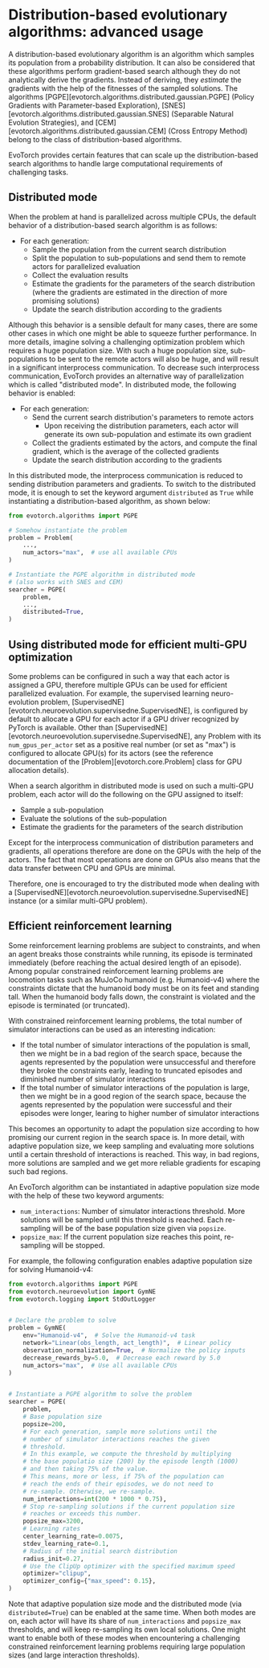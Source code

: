 # Distribution-based evolutionary algorithms: advanced usage

A distribution-based evolutionary algorithm is an algorithm which samples its population from a probability distribution.
It can also be considered that these algorithms perform gradient-based search although they do not analytically derive the gradients.
Instead of deriving, they _estimate_ the gradients with the help of the fitnesses of the sampled solutions.
The algorithms [PGPE][evotorch.algorithms.distributed.gaussian.PGPE] (Policy Gradients with Parameter-based Exploration), [SNES][evotorch.algorithms.distributed.gaussian.SNES] (Separable Natural Evolution Strategies), and [CEM][evotorch.algorithms.distributed.gaussian.CEM] (Cross Entropy Method) belong to the class of distribution-based algorithms.

EvoTorch provides certain features that can scale up the distribution-based search algorithms to handle large computational requirements of challenging tasks.

## Distributed mode

When the problem at hand is parallelized across multiple CPUs, the default behavior of a distribution-based search algorithm is as follows:

- For each generation:
  - Sample the population from the current search distribution
  - Split the population to sub-populations and send them to remote actors for parallelized evaluation
  - Collect the evaluation results
  - Estimate the gradients for the parameters of the search distribution (where the gradients are estimated in the direction of more promising solutions)
  - Update the search distribution according to the gradients

Although this behavior is a sensible default for many cases, there are some other cases in which one might be able to squeeze further performance.
In more details, imagine solving a challenging optimization problem which requires a huge population size.
With such a huge population size, sub-populations to be sent to the remote actors will also be huge, and will result in a significant interprocess communication.
To decrease such interprocess communication, EvoTorch provides an alternative way of parallelization which is called "distributed mode".
In distributed mode, the following behavior is enabled:

- For each generation:
  - Send the current search distribution's parameters to remote actors
    - Upon receiving the distribution parameters, each actor will generate its own sub-population and estimate its own gradient
  - Collect the gradients estimated by the actors, and compute the final gradient, which is the average of the collected gradients
  - Update the search distribution according to the gradients

In this distributed mode, the interprocess communication is reduced to sending distribution parameters and gradients.
To switch to the distributed mode, it is enough to set the keyword argument `distributed` as `True` while instantiating a distribution-based algorithm, as shown below:

```python
from evotorch.algorithms import PGPE

# Somehow instantiate the problem
problem = Problem(
    ...,
    num_actors="max",  # use all available CPUs
)

# Instantiate the PGPE algorithm in distributed mode
# (also works with SNES and CEM)
searcher = PGPE(
    problem,
    ...,
    distributed=True,
)
```

## Using distributed mode for efficient multi-GPU optimization

Some problems can be configured in such a way that each actor is assigned a GPU, therefore multiple GPUs can be used for efficient parallelized evaluation.
For example, the supervised learning neuro-evolution problem, [SupervisedNE][evotorch.neuroevolution.supervisedne.SupervisedNE], is configured by default to allocate a GPU for each actor if a GPU driver recognized by PyTorch is available.
Other than [SupervisedNE][evotorch.neuroevolution.supervisedne.SupervisedNE], any Problem with its `num_gpus_per_actor` set as a positive real number (or set as "max") is configured to allocate GPU(s) for its actors (see the reference documentation of the [Problem][evotorch.core.Problem] class for GPU allocation details).

When a search algorithm in distributed mode is used on such a multi-GPU problem, each actor will do the following on the GPU assigned to itself:

- Sample a sub-population
- Evaluate the solutions of the sub-population
- Estimate the gradients for the parameters of the search distribution

Except for the interprocess communication of distribution parameters and gradients, all operations therefore are done on the GPUs with the help of the actors.
The fact that most operations are done on GPUs also means that the data transfer between CPU and GPUs are minimal.

Therefore, one is encouraged to try the distributed mode when dealing with a [SupervisedNE][evotorch.neuroevolution.supervisedne.SupervisedNE] instance (or a similar multi-GPU problem).

## Efficient reinforcement learning

Some reinforcement learning problems are subject to constraints, and when an agent breaks those constraints while running, its episode is terminated immediately (before reaching the actual desired length of an episode).
Among popular constrained reinforcement learning problems are locomotion tasks such as MuJoCo humanoid (e.g. Humanoid-v4) where the constraints dictate that the humanoid body must be on its feet and standing tall. When the humanoid body falls down, the constraint is violated and the episode is terminated (or truncated).

With constrained reinforcement learning problems, the total number of simulator interactions can be used as an interesting indication:

- If the total number of simulator interactions of the population is small, then we might be in a bad region of the search space, because the agents represented by the population were unsuccessful and therefore they broke the constraints early, leading to truncated episodes and diminished number of simulator interactions
- If the total number of simulator interactions of the population is large, then we might be in a good region of the search space, because the agents represented by the population were successful and their episodes were longer, learing to higher number of simulator interactions

This becomes an opportunity to adapt the population size according to how promising our current region in the search space is.
In more detail, with adaptive population size, we keep sampling and evaluating more solutions until a certain threshold of interactions is reached.
This way, in bad regions, more solutions are sampled and we get more reliable gradients for escaping such bad regions.

An EvoTorch algorithm can be instantiated in adaptive population size mode with the help of these two keyword arguments:

- `num_interactions`: Number of simulator interactions threshold. More solutions will be sampled until this threshold is reached. Each re-sampling will be of the base population size given via `popsize`.
- `popsize_max`: If the current population size reaches this point, re-sampling will be stopped.

For example, the following configuration enables adaptive population size for solving Humanoid-v4:

```python
from evotorch.algorithms import PGPE
from evotorch.neuroevolution import GymNE
from evotorch.logging import StdOutLogger


# Declare the problem to solve
problem = GymNE(
    env="Humanoid-v4",  # Solve the Humanoid-v4 task
    network="Linear(obs_length, act_length)",  # Linear policy
    observation_normalization=True,  # Normalize the policy inputs
    decrease_rewards_by=5.0,  # Decrease each reward by 5.0
    num_actors="max",  # Use all available CPUs
)


# Instantiate a PGPE algorithm to solve the problem
searcher = PGPE(
    problem,
    # Base population size
    popsize=200,
    # For each generation, sample more solutions until the
    # number of simulator interactions reaches the given
    # threshold.
    # In this example, we compute the threshold by multiplying
    # the base populatio size (200) by the episode length (1000)
    # and then taking 75% of the value.
    # This means, more or less, if 75% of the population can
    # reach the ends of their episodes, we do not need to
    # re-sample. Otherwise, we re-sample.
    num_interactions=int(200 * 1000 * 0.75),
    # Stop re-sampling solutions if the current population size
    # reaches or exceeds this number.
    popsize_max=3200,
    # Learning rates
    center_learning_rate=0.0075,
    stdev_learning_rate=0.1,
    # Radius of the initial search distribution
    radius_init=0.27,
    # Use the ClipUp optimizer with the specified maximum speed
    optimizer="clipup",
    optimizer_config={"max_speed": 0.15},
)
```

Note that adaptive population size mode and the distributed mode (via `distributed=True`) can be enabled at the same time. When both modes are on, each actor will have its share of `num_interactions` and `popsize_max` thresholds, and will keep re-sampling its own local solutions.
One might want to enable both of these modes when encountering a challenging constrained reinforcement learning problems requiring large population sizes (and large interaction thresholds).

